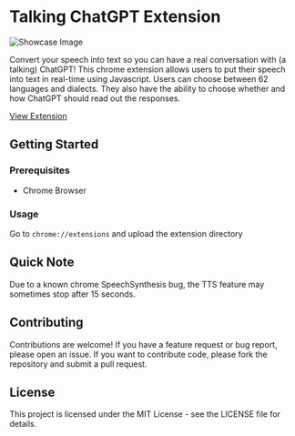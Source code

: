 
# Talking ChatGPT Extension

![Showcase Image](https://lh3.googleusercontent.com/K_94Aozi0ytD2ck8_wTSdllO4fzlxvefN8XRgsTxupHq1d-w4d4L4QkWn3EAd38z1hHw8cD57cC5xyFz0c-m5Si3mA=w640-h400-rw)

Convert your speech into text so you can have a real conversation with (a talking) ChatGPT! This chrome extension allows users to put their speech into text in real-time using Javascript. Users can choose between 62 languages and dialects. They also have the ability to choose whether and how ChatGPT should read out the responses.

<a href="https://chrome.google.com/webstore/detail/talking-chatgpt/dppbeenbobngogcdfnocicajiegcofmo">View Extension</a>

## Getting Started
### Prerequisites
- Chrome Browser

### Usage
Go to `chrome://extensions` and upload the extension directory

## Quick Note
Due to a known chrome SpeechSynthesis bug, the TTS feature may sometimes stop after 15 seconds.

## Contributing
Contributions are welcome! If you have a feature request or bug report, please open an issue. If you want to contribute code, please fork the repository and submit a pull request.

## License
This project is licensed under the MIT License - see the LICENSE file for details.
